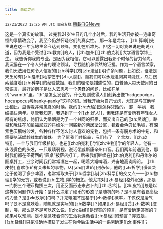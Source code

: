 ```yaml
---
title: 命运之问
---
```

`12/21/2023 12:25 AM UTC 白夜专栏` [轉載自GNews](https://gnews.org/articles/2134188)

这是一个真实的故事。
过完我24岁生日的几个小时后，我的生活开始被一连串奇怪的事情改变了，我至今仍然怀疑它们的真实性。
那一年是龙年，[[zh:算命]]先生说在这一年我的生命会达到顶峰，变化在所难免。但这一切对我来说是胡说八道，因为我是个受过[[zh:教育]]的人，[[zh:加州]][[zh:伯克利]]大学语言学博士生。
我告诉你我的专业，是因为我相信，它可以透露出我那个时候的智力倾向。我沉醉在一个令人兴奋的理论领域，寻找随机和偶然的证据。作为一个语言学家，我们无法用任何令人信服的[[zh:科学]]方[[zh:法证]]明许多问题，比如说，语法是天生的有[[zh:组织]]地存在于[[zh:大脑]]。而我们可以永远追问其可能性，然后搜索蕴含着[[zh:科学]]的经验数据。我们的理论是描述性的，由普通人每天使用的日常语言，最好的例子是让人去思考一个愚蠢的问题，比如在单词“warmth”里，“th”是怎么发音的，什么规则使得人们创新出像“hodgepodge，hocuspocus和hanky-panky”这样的词。当我开始为自己忧虑，尤其是与其他学生相比，显得我非常愚蠢的时候，我的[[zh:大脑]]是怎样短路的。
那一年初，我结婚快两年。尽管我知道，我遇到了一个[[zh:好人]]，但我还是有着所有年轻女人都有的焦虑，她们认为婚姻是为了一个共同的归宿，而交出自己的[[zh:灵魂]]。路易和我住在加尼福尼亚的丹维尔一间崭新的两居室公寓，铺着金色的长毛毯，有深紫色天鹅绒沙发，各种各样不怎么讨人喜欢的宠物，包括一条有脱身术的牛蛇，和需要以活蟋蟀维生的狼蛛。
为了帮我们付租金，我们有了一个舍友，[[zh:皮特]]，一个与我们年级相仿，也在[[zh:伯克利]]学[[zh:生物]]学的年轻人。他有一头浅黄色的头发，一只眼睛弱视，说话带威斯康辛州口音。我们两年前遇到他，那时我们都在圣荷西的“圆桌”披萨店打工。后来我们继续在[[zh:伯克利]]和丹维尔的圆桌打工，业余时间我们常常凑在一起，喝着大罐啤酒，兴奋地高谈阔论。
[[zh:皮特]]喜欢争论有关未知的事物，从[[zh:阴谋论]]到永恒。他的[[zh:哲学]]漫谈决定于他喝了多少啤酒，也常常取决于[[zh:哲学]]与[[zh:科学]]的交叉点——[[zh:物理]]学的无穷，或者说[[zh:生物]]学的概念。他尤其对[[zh:易经]]格外沉迷，那是一门把三个硬币抛掷三次，用正反面形态来占卜的[[zh:艺术]]。[[zh:皮特]]总是以这样的问题作为开始：是什么决定了硬币的形态？是随机的吗？是不是有着更高级的力量？是[[zh:数学]]的吗？扑克难道不是基于[[zh:数学]]概率，不仅仅是运气吗？是不是意味着，随机就是实际的[[zh:数学]]？如果[[zh:易经]]受[[zh:数学]]控制，喂，那么是不是可以这么说，[[zh:易经]]是现实的预言，是有着确定答案的？如果可以预测，是不是意味着你的生活将遵循着[[zh:易经]]的预言？亦或是，[[zh:易经]]只是准确地捕获了发生在你今后生活中的一系列确定[[zh:事件]]？
